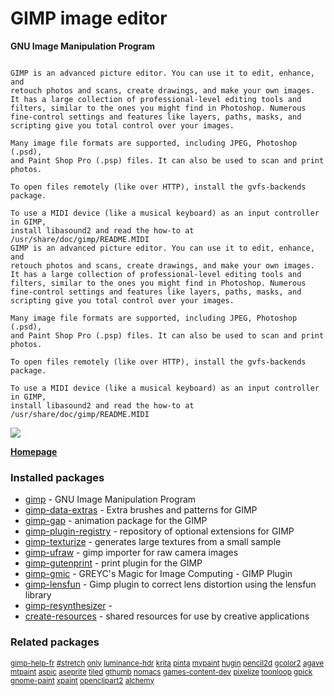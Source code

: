 # GIMP image editor

__GNU Image Manipulation Program__

```

GIMP is an advanced picture editor. You can use it to edit, enhance, and
retouch photos and scans, create drawings, and make your own images.
It has a large collection of professional-level editing tools and
filters, similar to the ones you might find in Photoshop. Numerous
fine-control settings and features like layers, paths, masks, and
scripting give you total control over your images.

Many image file formats are supported, including JPEG, Photoshop (.psd),
and Paint Shop Pro (.psp) files. It can also be used to scan and print
photos.

To open files remotely (like over HTTP), install the gvfs-backends
package.

To use a MIDI device (like a musical keyboard) as an input controller in GIMP,
install libasound2 and read the how-to at /usr/share/doc/gimp/README.MIDI
GIMP is an advanced picture editor. You can use it to edit, enhance, and
retouch photos and scans, create drawings, and make your own images.
It has a large collection of professional-level editing tools and
filters, similar to the ones you might find in Photoshop. Numerous
fine-control settings and features like layers, paths, masks, and
scripting give you total control over your images.

Many image file formats are supported, including JPEG, Photoshop (.psd),
and Paint Shop Pro (.psp) files. It can also be used to scan and print
photos.

To open files remotely (like over HTTP), install the gvfs-backends
package.

To use a MIDI device (like a musical keyboard) as an input controller in GIMP,
install libasound2 and read the how-to at /usr/share/doc/gimp/README.MIDI

```

[![](https://screenshots.debian.net/thumbnail/gimp/)](https://screenshots.debian.net/screenshot/gimp/)


 **[Homepage](http://www.gimp.org/)**

### Installed packages

* [gimp](https://packages.debian.org/stretch/gimp) - GNU Image Manipulation Program
* [gimp-data-extras](https://packages.debian.org/stretch/gimp-data-extras) - Extra brushes and patterns for GIMP
* [gimp-gap](https://packages.debian.org/stretch/gimp-gap) - animation package for the GIMP
* [gimp-plugin-registry](https://packages.debian.org/stretch/gimp-plugin-registry) - repository of optional extensions for GIMP
* [gimp-texturize](https://packages.debian.org/stretch/gimp-texturize) - generates large textures from a small sample
* [gimp-ufraw](https://packages.debian.org/stretch/gimp-ufraw) - gimp importer for raw camera images
* [gimp-gutenprint](https://packages.debian.org/stretch/gimp-gutenprint) - print plugin for the GIMP
* [gimp-gmic](https://packages.debian.org/stretch/gimp-gmic) - GREYC's Magic for Image Computing - GIMP Plugin
* [gimp-lensfun](https://packages.debian.org/stretch/gimp-lensfun) - Gimp plugin to correct lens distortion using the lensfun library
* [gimp-resynthesizer](https://packages.debian.org/stretch/gimp-resynthesizer) - 
* [create-resources](https://packages.debian.org/stretch/create-resources) - shared resources for use by creative applications

### Related packages

<sub> [gimp-help-fr](https://packages.debian.org/stretch/gimp-help-fr) [#stretch](https://packages.debian.org/stretch/#stretch) [only](https://packages.debian.org/stretch/only) [luminance-hdr](https://packages.debian.org/stretch/luminance-hdr) [krita](https://packages.debian.org/stretch/krita) [pinta](https://packages.debian.org/stretch/pinta) [mypaint](https://packages.debian.org/stretch/mypaint) [hugin](https://packages.debian.org/stretch/hugin) [pencil2d](https://packages.debian.org/stretch/pencil2d) [gcolor2](https://packages.debian.org/stretch/gcolor2) [agave](https://packages.debian.org/stretch/agave) [mtpaint](https://packages.debian.org/stretch/mtpaint) [aspic](https://packages.debian.org/stretch/aspic) [aseprite](https://packages.debian.org/stretch/aseprite) [tiled](https://packages.debian.org/stretch/tiled) [gthumb](https://packages.debian.org/stretch/gthumb) [nomacs](https://packages.debian.org/stretch/nomacs) [games-content-dev](https://packages.debian.org/stretch/games-content-dev) [pixelize](https://packages.debian.org/stretch/pixelize) [toonloop](https://packages.debian.org/stretch/toonloop) [gpick](https://packages.debian.org/stretch/gpick) [gnome-paint](https://packages.debian.org/stretch/gnome-paint) [xpaint](https://packages.debian.org/stretch/xpaint) [openclipart2](https://packages.debian.org/stretch/openclipart2) [alchemy](https://packages.debian.org/stretch/alchemy)  </sub>
